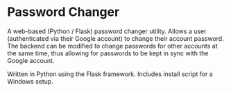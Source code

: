 # Password Changer
A web-based (Python / Flask) password changer utility. Allows a user (authenticated via their Google account) to change their account password. The backend can be modified to change passwords for other accounts at the same time, thus allowing for passwords to be kept in sync with the Google account.

Written in Python using the Flask framework. Includes install script for a Windows setup.
